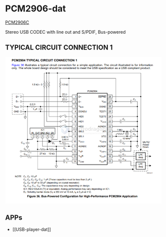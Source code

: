 
# PCM2906-dat

[PCM2906C](https://www.ti.com/product/PCM2906C)

Stereo USB CODEC with line out and S/PDIF, Bus-powered


## TYPICAL CIRCUIT CONNECTION 1

![](2025-04-25-00-49-19.png)


## APPs 

- [[USB-player-dat]]